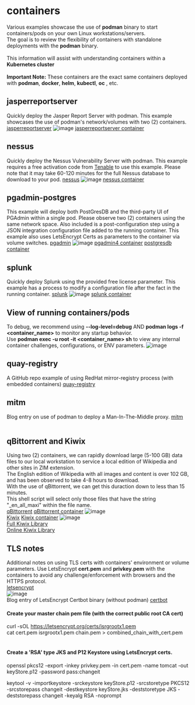 # containers
Various examples showcase the use of **podman** binary to start containers/pods on your own Linux workstations/servers.<br>
The goal is to review the flexibility of containers with standalone deployments with the **podman** binary.<br><br>
This information will assist with understanding containers within a **Kubernetes cluster** <br><br>
**Important Note:** These containers are the exact same containers deployed with **podman**, **docker**, **helm**, **kubectl**, **oc** , etc.<br>


## jasperreportserver
Quickly deploy the Jasper Report Server with podman.  This example showcases the use of podman's network/volumes with two (2) containers.
[jasperreportserver](jasperreportserver)
![image](https://github.com/anapartner-com/containers2/assets/51460618/7b2af32a-4a14-4eff-b932-f5650da3d571)
[jasperreportserver container](https://hub.docker.com/r/bitnami/jasperreports/tags)


## nessus
Quickly deploy the Nessus Vulnerability Server with podman.  This example requires a free activation code from [Tenable](https://www.tenable.com/products/nessus/nessus-essentials) to use this example. 
Please note that it may take 60-120 minutes for the full Nessus database to download to your pod.
[nessus](nessus)
![image](https://github.com/anapartner-com/containers2/assets/51460618/0dec958b-662a-4662-b6e9-d7156e48bd65)
[nessus container](https://hub.docker.com/r/tenable/nessus/tags)


## pgadmin-postgres
This example will deploy both PostGresDB and the third-party UI of PGAdmin within a single pod.  Please observe two (2) containers using the same network space.  Also included is a post-configuration step using a JSON integration configuration file added to the running container.   This example also uses LetsEncrypt Certs as parameters to the container via volume switches. 
[pgadmin](pgadmin)
![image](https://github.com/anapartner-com/containers2/assets/51460618/ec8af449-5236-41d9-969c-ab82998e5e54)
[pgadmin4 container](https://hub.docker.com/r/dpage/pgadmin4/tags)
[postgresdb container](https://hub.docker.com/_/postgres/tags)


## splunk
Quickly deploy Splunk using the provided free license parameter.  This example has a process to modify a configuration file after the fact in the running container.
[splunk](splunk)
![image](https://github.com/anapartner-com/containers2/assets/51460618/83ea975b-9194-4869-89bb-319b5df50501)
[splunk container](https://hub.docker.com/r/splunk/splunk/tags)


## View of running containers/pods
To debug, we recommend using  **--log-level=debug**    AND   **podman logs -f <container_name>**   to monitor any startup behavior.<br>
Use  **podman exec -u root -it <container_name> sh**    to view any internal container challenges, configurations, or ENV parameters.
![image](https://github.com/anapartner-com/containers2/assets/51460618/48b0ccac-bf69-4ddb-8032-22620988fe56)

## quay-registry
A GitHub repo example of using RedHat mirror-registry process (with embedded containers) 
[quay-registry](https://github.com/anapartner-com/quay-registry)

## mitm
Blog entry on use of podman to deploy a Man-In-The-Middle proxy.
[mitm](https://anapartner.com/2023/07/13/secure-application-introspection/)
<br>
<br>

## qBittorrent and Kiwix 
Using two (2) containers, we can rapidly download large (5-100 GB) data files to our local workstation to service a local edition of Wikipedia and other sites in ZIM extension.<br>
The English edition of Wikipedia with all images and content is over 102 GB, and has been observed to take 4-8 hours to download. <br>
With the use of qBittorrent, we can get this duraction down to less than 15 minutes. <br>
This shell script will select only those files that have the string "_en_all_maxi" within the file name.<br>
[qBittorrent](qbittorrent) [qBittorrent container](https://github.com/linuxserver/docker-qbittorrent)
![image](https://github.com/anapartner-com/containers2/assets/51460618/94a519a7-e3a1-45e9-93ae-2d30b30f7bb6)
<br>
[Kiwix](kiwix-serve) [Kiwix container](https://github.com/kiwix/kiwix-tools/tree/main/docker)
![image](https://github.com/anapartner-com/containers2/assets/51460618/fc40dc5d-9079-4236-8242-324c19cff510)
<br>
[Full Kiwix Library](https://wiki.kiwix.org/wiki/Content_in_all_languages)
<br>
[Online Kiwix Library](https://library.kiwix.org/#lang=eng)



## TLS notes
Additional notes on using TLS certs with containers' environment or volume parameters.  Use LetsEncrypt **cert.pem** and  **privkey.pem**  with the containers to avoid any challenge/enforcement with browsers and the HTTPS protocol.<br>
[letsencrypt](https://anapartner.com/2023/11/26/streamlining-with-letsencrypt-wildcard-certificates-and-automated-validation/)<br>
![image](https://github.com/anapartner-com/containers2/assets/51460618/989706b3-9c05-47bf-a5c9-18156947f42e)
<br>Blog entry of LetsEncrypt Certbot binary (without podman) [certbot](https://anapartner.com/2023/07/13/lets-encrypt-dns-challenge/)
<br>
#### Create your master chain pem file (with the correct public root CA cert)
curl -sOL https://letsencrypt.org/certs/isrgrootx1.pem<br>
cat cert.pem isrgrootx1.pem chain.pem > combined_chain_with_cert.pem<br>
<br>

#### Create a 'RSA' type JKS and P12 Keystore using LetsEncrypt certs.
openssl pkcs12 -export -inkey privkey.pem  -in  cert.pem -name tomcat -out keyStore.p12 -password pass:changeit<br>

keytool -v -importkeystore -srckeystore  keyStore.p12 -srcstoretype PKCS12 -srcstorepass changeit -destkeystore keyStore.jks -deststoretype JKS -deststorepass changeit -keyalg RSA -noprompt<br>
<br>




